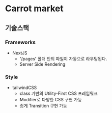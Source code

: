 # Carrot market

## 기술스택

### Frameworks

- NextJS
  - '/pages' 폴더 안의 파일이 자동으로 라우팅된다.
  - Server Side Rendering

### Style

- tailwindCSS
  - class 기반의 Utility-First CSS 프레임워크
  - Modifier로 다양한 CSS 구현 가능
  - 쉽게 Transition 구현 가능
